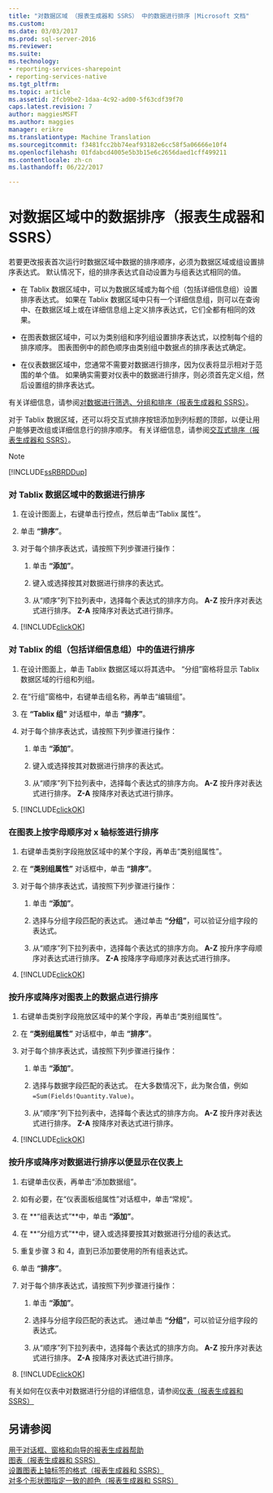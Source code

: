 ```yaml
---
title: "对数据区域 （报表生成器和 SSRS） 中的数据进行排序 |Microsoft 文档"
ms.custom: 
ms.date: 03/03/2017
ms.prod: sql-server-2016
ms.reviewer: 
ms.suite: 
ms.technology:
- reporting-services-sharepoint
- reporting-services-native
ms.tgt_pltfrm: 
ms.topic: article
ms.assetid: 2fcb9be2-1daa-4c92-ad00-5f63cdf39f70
caps.latest.revision: 7
author: maggiesMSFT
ms.author: maggies
manager: erikre
ms.translationtype: Machine Translation
ms.sourcegitcommit: f3481fcc2bb74eaf93182e6cc58f5a06666e10f4
ms.openlocfilehash: 01fdabcd4005e5b3b15e6c2656daed1cff499211
ms.contentlocale: zh-cn
ms.lasthandoff: 06/22/2017

---
```

# <a name="sort-data-in-a-data-region-report-builder-and-ssrs"></a>对数据区域中的数据排序（报表生成器和 SSRS）
  若要更改报表首次运行时数据区域中数据的排序顺序，必须为数据区域或组设置排序表达式。 默认情况下，组的排序表达式自动设置为与组表达式相同的值。  
  
-   在 Tablix 数据区域中，可以为数据区域或为每个组（包括详细信息组）设置排序表达式。 如果在 Tablix 数据区域中只有一个详细信息组，则可以在查询中、在数据区域上或在详细信息组上定义排序表达式，它们全都有相同的效果。  
  
-   在图表数据区域中，可以为类别组和序列组设置排序表达式，以控制每个组的排序顺序。 图表图例中的颜色顺序由类别组中数据点的排序表达式确定。  
  
-   在仪表数据区域中，您通常不需要对数据进行排序，因为仪表将显示相对于范围的单个值。 如果确实需要对仪表中的数据进行排序，则必须首先定义组，然后设置组的排序表达式。  
  
 有关详细信息，请参阅[对数据进行筛选、分组和排序（报表生成器和 SSRS）](../../reporting-services/report-design/filter-group-and-sort-data-report-builder-and-ssrs.md)。  
  
 对于 Tablix 数据区域，还可以将交互式排序按钮添加到列标题的顶部，以便让用户能够更改组或详细信息行的排序顺序。 有关详细信息，请参阅[交互式排序（报表生成器和 SSRS）](../../reporting-services/report-design/interactive-sort-report-builder-and-ssrs.md)。  
  
> [!NOTE]  
>  [!INCLUDE[ssRBRDDup](../../includes/ssrbrddup-md.md)]  
  
### <a name="to-sort-data-in-a-tablix-data-region"></a>对 Tablix 数据区域中的数据进行排序  
  
1.  在设计图面上，右键单击行控点，然后单击“Tablix 属性”。  
  
2.  单击 **“排序”**。  
  
3.  对于每个排序表达式，请按照下列步骤进行操作：  
  
    1.  单击 **“添加”**。  
  
    2.  键入或选择按其对数据进行排序的表达式。  
  
    3.  从“顺序”列下拉列表中，选择每个表达式的排序方向。 **A-Z** 按升序对表达式进行排序。 **Z-A** 按降序对表达式进行排序。  
  
4.  [!INCLUDE[clickOK](../../includes/clickok-md.md)]  
  
### <a name="to-sort-values-in-a-group-including-the-details-group-for-a-tablix"></a>对 Tablix 的组（包括详细信息组）中的值进行排序  
  
1.  在设计图面上，单击 Tablix 数据区域以将其选中。 “分组”窗格将显示 Tablix 数据区域的行组和列组。  
  
2.  在“行组”窗格中，右键单击组名称，再单击“编辑组”。  
  
3.  在 **“Tablix 组”** 对话框中，单击 **“排序”**。  
  
4.  对于每个排序表达式，请按照下列步骤进行操作：  
  
    1.  单击 **“添加”**。  
  
    2.  键入或选择按其对数据进行排序的表达式。  
  
    3.  从“顺序”列下拉列表中，选择每个表达式的排序方向。 **A-Z** 按升序对表达式进行排序。 **Z-A** 按降序对表达式进行排序。  
  
5.  [!INCLUDE[clickOK](../../includes/clickok-md.md)]  
  
### <a name="to-sort-x-axis-labels-in-alphabetical-order-on-a-chart"></a>在图表上按字母顺序对 x 轴标签进行排序  
  
1.  右键单击类别字段拖放区域中的某个字段，再单击“类别组属性”。  
  
2.  在 **“类别组属性”** 对话框中，单击 **“排序”**。  
  
3.  对于每个排序表达式，请按照下列步骤进行操作：  
  
    1.  单击 **“添加”**。  
  
    2.  选择与分组字段匹配的表达式。 通过单击 **“分组”**，可以验证分组字段的表达式。  
  
    3.  从“顺序”列下拉列表中，选择每个表达式的排序方向。 **A-Z** 按升序字母顺序对表达式进行排序。 **Z-A** 按降序字母顺序对表达式进行排序。  
  
4.  [!INCLUDE[clickOK](../../includes/clickok-md.md)]  
  
### <a name="to-sort-the-data-points-in-ascending-or-descending-order-on-a-chart"></a>按升序或降序对图表上的数据点进行排序  
  
1.  右键单击类别字段拖放区域中的某个字段，再单击“类别组属性”。  
  
2.  在 **“类别组属性”** 对话框中，单击 **“排序”**。  
  
3.  对于每个排序表达式，请按照下列步骤进行操作：  
  
    1.  单击 **“添加”**。  
  
    2.  选择与数据字段匹配的表达式。 在大多数情况下，此为聚合值，例如 `=Sum(Fields!Quantity.Value)`。  
  
    3.  从“顺序”列下拉列表中，选择每个表达式的排序方向。 **A-Z** 按升序对表达式进行排序。 **Z-A** 按降序对表达式进行排序。  
  
4.  [!INCLUDE[clickOK](../../includes/clickok-md.md)]  
  
### <a name="to-sort-data-in-ascending-or-descending-order-for-display-on-a-gauge"></a>按升序或降序对数据进行排序以便显示在仪表上  
  
1.  右键单击仪表，再单击“添加数据组”。  
  
2.  如有必要，在“仪表面板组属性”对话框中，单击“常规”。  
  
3.  在 **“组表达式”**中，单击 **“添加”**。  
  
4.  在 **“分组方式”**中，键入或选择要按其对数据进行分组的表达式。  
  
5.  重复步骤 3 和 4，直到已添加要使用的所有组表达式。  
  
6.  单击 **“排序”**。  
  
7.  对于每个排序表达式，请按照下列步骤进行操作：  
  
    1.  单击 **“添加”**。  
  
    2.  选择与分组字段匹配的表达式。 通过单击 **“分组”**，可以验证分组字段的表达式。  
  
    3.  从“顺序”列下拉列表中，选择每个表达式的排序方向。 **A-Z** 按升序对表达式进行排序。 **Z-A** 按降序对表达式进行排序。  
  
8.  [!INCLUDE[clickOK](../../includes/clickok-md.md)]  
  
 有关如何在仪表中对数据进行分组的详细信息，请参阅[仪表（报表生成器和 SSRS）](../../reporting-services/report-design/gauges-report-builder-and-ssrs.md)  
  
## <a name="see-also"></a>另请参阅  
 [用于对话框、窗格和向导的报表生成器帮助](http://msdn.microsoft.com/en-us/2da24891-0b6d-4d3c-8b18-81b98752642f)   
 [图表（报表生成器和 SSRS）](../../reporting-services/report-design/charts-report-builder-and-ssrs.md)   
 [设置图表上轴标签的格式（报表生成器和 SSRS）](../../reporting-services/report-design/formatting-axis-labels-on-a-chart-report-builder-and-ssrs.md)   
 [对多个形状图指定一致的颜色（报表生成器和 SSRS）](../../reporting-services/report-design/specify-consistent-colors-across-multiple-shape-charts-report-builder-and-ssrs.md)  
  
  

